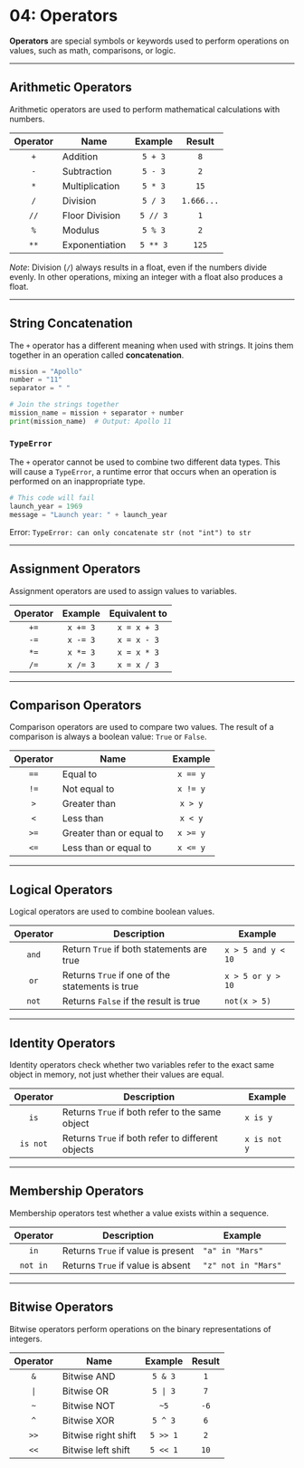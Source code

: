 # 04: Operators

**Operators** are special symbols or keywords used to perform operations on values, such as math, comparisons, or logic.

---

## Arithmetic Operators

Arithmetic operators are used to perform mathematical calculations with numbers.

| Operator | Name           | Example  |   Result   |
| :------: | -------------- | :------: | :--------: |
|   `+`    | Addition       | `5 + 3`  |    `8`     |
|   `-`    | Subtraction    | `5 - 3`  |    `2`     |
|   `*`    | Multiplication | `5 * 3`  |    `15`    |
|   `/`    | Division       | `5 / 3`  | `1.666...` |
|   `//`   | Floor Division | `5 // 3` |    `1`     |
|   `%`    | Modulus        | `5 % 3`  |    `2`     |
|   `**`   | Exponentiation | `5 ** 3` |   `125`    |

*Note*: Division (`/`) always results in a float, even if the numbers divide evenly. In other operations, mixing an integer with a float also produces a float.

---

## String Concatenation

The `+` operator has a different meaning when used with strings. It joins them together in an operation called **concatenation**.

```python
mission = "Apollo"
number = "11"
separator = " "

# Join the strings together
mission_name = mission + separator + number
print(mission_name)  # Output: Apollo 11
```

### `TypeError`

The `+` operator cannot be used to combine two different data types. This will cause a `TypeError`, a runtime error that occurs when an operation is performed on an inappropriate type.

```python
# This code will fail
launch_year = 1969
message = "Launch year: " + launch_year
```

Error: `TypeError: can only concatenate str (not "int") to str`

---

## Assignment Operators

Assignment operators are used to assign values to variables.

| Operator | Example  | Equivalent to |
| :------: | :------: | :-----------: |
|   `+=`   | `x += 3` |  `x = x + 3`  |
|   `-=`   | `x -= 3` |  `x = x - 3`  |
|   `*=`   | `x *= 3` |  `x = x * 3`  |
|   `/=`   | `x /= 3` |  `x = x / 3`  |

---

## Comparison Operators

Comparison operators are used to compare two values. The result of a comparison is always a boolean value: `True` or `False`.

| Operator | Name                     | Example  |
| :------: | ------------------------ | :------: |
|   `==`   | Equal to                 | `x == y` |
|   `!=`   | Not equal to             | `x != y` |
|   `>`    | Greater than             | `x > y`  |
|   `<`    | Less than                | `x < y`  |
|   `>=`   | Greater than or equal to | `x >= y` |
|   `<=`   | Less than or equal to    | `x <= y` |

---

## Logical Operators

Logical operators are used to combine boolean values.

| Operator | Description                                     | Example            |
| :------: | ----------------------------------------------- | ------------------ |
|  `and`   | Return `True` if both statements are true       | `x > 5 and y < 10` |
|   `or`   | Returns `True` if one of the statements is true | `x > 5 or y > 10`  |
|  `not`   | Returns `False` if the result is true           | `not(x > 5)`       |

---

## Identity Operators

Identity operators check whether two variables refer to the exact same object in memory, not just whether their values are equal.


| Operator | Description                                        | Example      |
| :------: | -------------------------------------------------- | ------------ |
|   `is`   | Returns `True` if both refer to the same object    | `x is y`     |
| `is not` | Returns `True` if both  refer to different objects | `x is not y` |

---

## Membership Operators

Membership operators test whether a value exists within a sequence.

| Operator | Description                        | Example             |
| :------: | ---------------------------------- | ------------------- |
|   `in`   | Returns `True` if value is present | `"a" in "Mars"`     |
| `not in` | Returns `True` if value is absent  | `"z" not in "Mars"` |

---

## Bitwise Operators

Bitwise operators perform operations on the binary representations of integers.

| Operator | Name                | Example  | Result |
| :------: | ------------------- | :------: | :----: |
|   `&`    | Bitwise AND         | `5 & 3`  |  `1`   |
|   `\|`   | Bitwise OR          | `5 \| 3` |  `7`   |
|   `~`    | Bitwise NOT         |   `~5`   |  `-6`  |
|   `^`    | Bitwise XOR         | `5 ^ 3`  |  `6`   |
|   `>>`   | Bitwise right shift | `5 >> 1` |  `2`   |
|   `<<`   | Bitwise left shift  | `5 << 1` |  `10`  |
